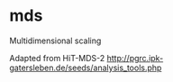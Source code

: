 mds
===

Multidimensional scaling

Adapted from HiT-MDS-2 http://pgrc.ipk-gatersleben.de/seeds/analysis_tools.php
